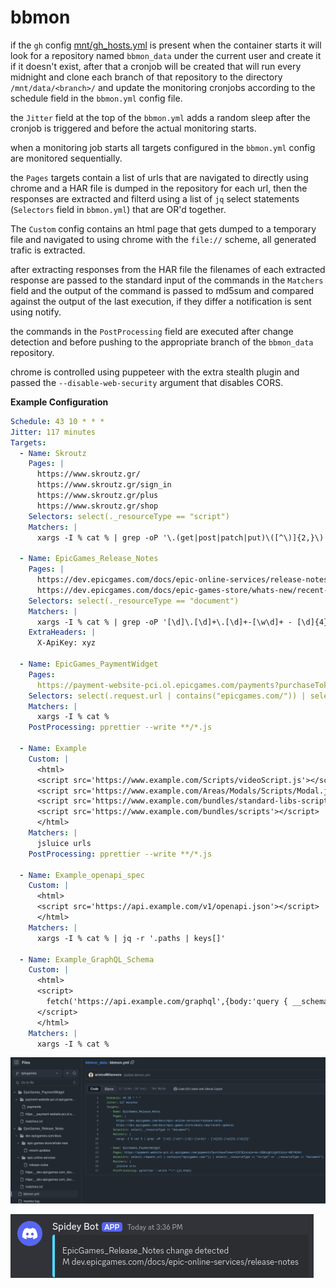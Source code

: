 bbmon
==

if the `gh` config [mnt/gh_hosts.yml](mnt/gh_hosts.yml) is present when the container starts it will look for a repository named `bbmon_data` under the current user and create it if it doesn't exist, after that a cronjob will be created that will run every midnight and clone each branch of that repository to the directory `/mnt/data/<branch>/` and update the monitoring cronjobs according to the schedule field in the `bbmon.yml` config file.

the `Jitter` field at the top of the `bbmon.yml` adds a random sleep after the cronjob is triggered and before the actual monitoring starts.

when a monitoring job starts all targets configured in the `bbmon.yml` config are monitored sequentially.

the `Pages` targets contain a list of urls that are navigated to directly using chrome and a HAR file is dumped in the repository for each url, then the responses are extracted and filterd using a list of `jq` select statements (`Selectors` field in `bbmon.yml`) that are OR'd together.

The `Custom` config contains an html page that gets dumped to a temporary file and navigated to using chrome with the `file://` scheme, all generated trafic is extracted.

after extracting responses from the HAR file the filenames of each extracted response are passed to the standard input of the commands in the `Matchers` field and the output of the command is passed to md5sum and compared against the output of the last execution, if they differ a notification is sent using notify.

the commands in the `PostProcessing` field are executed after change detection and before pushing to the appropriate branch of the `bbmon_data` repository.

chrome is controlled using puppeteer with the extra stealth plugin and passed the `--disable-web-security` argument that disables CORS.

**Example Configuration**
```yaml
Schedule: 43 10 * * *
Jitter: 117 minutes
Targets:
  - Name: Skroutz
    Pages: |
      https://www.skroutz.gr/
      https://www.skroutz.gr/sign_in
      https://www.skroutz.gr/plus
      https://www.skroutz.gr/shop
    Selectors: select(._resourceType == "script")
    Matchers: |
      xargs -I % cat % | grep -oP '\.(get|post|patch|put)\([^\)]{2,}\)'

  - Name: EpicGames_Release_Notes
    Pages: |
      https://dev.epicgames.com/docs/epic-online-services/release-notes
      https://dev.epicgames.com/docs/epic-games-store/whats-new/recent-updates
    Selectors: select(._resourceType == "document")
    Matchers: |
      xargs -I % cat % | grep -oP '[\d]\.[\d]+\.[\d]+-[\w\d]+ - [\d]{4}-[\w]{3}-[\d]{2}'
    ExtraHeaders: |
      X-ApiKey: xyz

  - Name: EpicGames_PaymentWidget
    Pages:
      https://payment-website-pci.ol.epicgames.com/payments?purchaseToken=6cd0517934a94b86a416e9fccc8af97d&locale=en-US&highlightColor=0074E4#/
    Selectors: select(.request.url | contains("epicgames.com/")) | select(._resourceType == "script")
    Matchers: |
      xargs -I % cat %
    PostProcessing: pprettier --write **/*.js
  
  - Name: Example
    Custom: |
      <html>
      <script src='https://www.example.com/Scripts/videoScript.js'></script>
      <script src='https://www.example.com/Areas/Modals/Scripts/Modal.js'></script>
      <script src='https://www.example.com/bundles/standard-libs-scripts'></script>
      <script src='https://www.example.com/bundles/scripts'></script>
      </html>
    Matchers: |
      jsluice urls
    PostProcessing: pprettier --write **/*.js
    
  - Name: Example_openapi_spec
    Custom: |
      <html>
      <script src='https://api.example.com/v1/openapi.json'></script>
      </html>
    Matchers: |
      xargs -I % cat % | jq -r '.paths | keys[]'
  
  - Name: Example_GraphQL_Schema
    Custom: |
      <html>
      <script>
        fetch('https://api.example.com/graphql',{body:'query { __schema { types { name } } }'})
      </script>
      </html>
    Matchers: |
      xargs -I % cat %
```



![bbmon_data](img/bbmon_data.png)

![notification](img/notification.png)